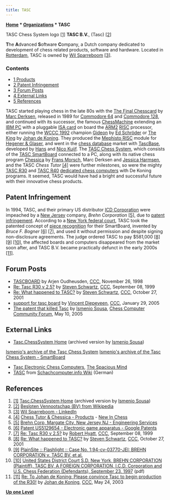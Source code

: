 ```yaml
---
title: TASC
---
```

**[Home](Home "Home") \* [Organizations](Organizations "Organizations") \* TASC**



 [](http://www.ismenio.com/tasc/) TASC Chess System logo <a id="cite-note-1" href="#cite-ref-1">[1]</a> 
**TASC B.V.**, (Tasc) <a id="cite-note-2" href="#cite-ref-2">[2]</a>  

**T**he **A**dvanced **S**oftware **C**ompany, a Dutch company dedicated to development of chess related products, software and hardware. Located in [Rotterdam](https://en.wikipedia.org/wiki/Rotterdam), TASC is owned by [Wil Sparreboom](Wil_Sparreboom "Wil Sparreboom") <a id="cite-note-3" href="#cite-ref-3">[3]</a>. 



### Contents


* [1 Products](#products)
* [2 Patent Infringement](#patent-infringement)
* [3 Forum Posts](#forum-posts)
* [4 External Links](#external-links)
* [5 References](#references)






TASC started playing chess in the late 80s with the [The Final Chesscard](The_Final_Chesscard "The Final Chesscard") by [Marc Derksen](Marc_Derksen "Marc Derksen"), released in 1989 for [Commodore 64](Commodore_64 "Commodore 64") and [Commodore 128](Commodore_128 "Commodore 128"), and continued with its successor, the famous [ChessMachine](ChessMachine "ChessMachine") extending an [IBM PC](IBM_PC "IBM PC") with a pluggable [ISA card](https://en.wikipedia.org/wiki/Industry_Standard_Architecture) on board the [ARM2](ARM2 "ARM2") [RISC](https://en.wikipedia.org/wiki/Reduced_instruction_set_computing) processor, either running the [WCCC 1992](WCCC_1992 "WCCC 1992") champion [Gideon](Gideon "Gideon") by [Ed Schröder](Ed_Schroder "Ed Schroder") or [The King](The_King "The King") by [Johan de Koning](Johan_de_Koning "Johan de Koning"). They produced the [Mephisto RISC](Mephisto_RISC "Mephisto RISC") module for [Hegener & Glaser](Hegener_%26_Glaser "Hegener & Glaser"), and went in the [chess database](Databases "Databases") market with [TascBase](TascBase "TascBase"), developed by [Hans](Hans_Kuijf "Hans Kuijf") and [Nico Kuijf](index.php?title=Nico_Kuijf&action=edit&redlink=1 "Nico Kuijf (page does not exist)"). The [TASC Chess System](index.php?title=TASC_Chess_System&action=edit&redlink=1 "TASC Chess System (page does not exist)"), which consists of the [TASC SmartBoard](TASC_SmartBoard "TASC SmartBoard") connected to a PC, along with its native chess program [Chessica](Chessica "Chessica") by [Frans Morsch](Frans_Morsch "Frans Morsch"), Marc Derksen and [Jessica Harmsen](Jessica_Harmsen "Jessica Harmsen"), and the TASC *Chess Tutor* <a id="cite-note-4" href="#cite-ref-4">[4]</a> were further milestones, so were the mighty [TASC R30](TASC_R30 "TASC R30") and [TASC R40](TASC_R40 "TASC R40") [dedicated chess computers](Dedicated_Chess_Computers "Dedicated Chess Computers") with De Koning programs. It seemed, TASC would have had a bright and successful future with their innovative chess products.



## Patent Infringement


In 1994, TASC, and their primary US distributor [ICD Corporation](index.php?title=ICD_Corporation&action=edit&redlink=1 "ICD Corporation (page does not exist)") were impeached by a [New Jersey](https://en.wikipedia.org/wiki/New_Jersey) company, *Brehn Corporation* <a id="cite-note-5" href="#cite-ref-5">[5]</a>, due to [patent infringement](https://en.wikipedia.org/wiki/Patent_infringement). According to a [New York federal court](https://en.wikipedia.org/wiki/Courts_of_New_York), TASC took the patented concept of [piece recognition](Piece_Recognition "Piece Recognition") for their SmartBoard, invented by *Bruce F. Bogner* <a id="cite-note-6" href="#cite-ref-6">[6]</a> <a id="cite-note-7" href="#cite-ref-7">[7]</a>, and used it without permission and despite signing non-disclosure agreements. The judge ordered TASC to pay $581,000 <a id="cite-note-8" href="#cite-ref-8">[8]</a> <a id="cite-note-9" href="#cite-ref-9">[9]</a> <a id="cite-note-10" href="#cite-ref-10">[10]</a>, the affected boards and computers disappeared from the market soon after, and TASC B.V. became practically defunct in the early 2000s <a id="cite-note-11" href="#cite-ref-11">[11]</a>.



## Forum Posts


* [TASCBOARD](https://www.stmintz.com/ccc/index.php?id=34024) by Arjen Oudheusden, [CCC](CCC "CCC"), November 26, 1998
* [Re: Tasc R30 v 2.5?](https://www.stmintz.com/ccc/index.php?id=67834) by [Steven Schwartz](Steven_Schwartz "Steven Schwartz"), [CCC](CCC "CCC"), September 08, 1999
* [Re: What happened to TASC?](https://www.stmintz.com/ccc/index.php?id=194531) by [Steven Schwartz](Steven_Schwartz "Steven Schwartz"), [CCC](CCC "CCC"), October 27, 2001
* [support for tasc board](https://www.stmintz.com/ccc/index.php?id=408185) by [Vincent Diepeveen](Vincent_Diepeveen "Vincent Diepeveen"), [CCC](CCC "CCC"), January 29, 2005
* [The patent that killed Tasc](http://users.boardnation.com/~chesscomputers/index.php?board=1;action=display;threadid=262) by [Ismenio Sousa](index.php?title=Ismenio_Sousa&action=edit&redlink=1 "Ismenio Sousa (page does not exist)"), [Chess Computer Community Forum](Computer_Chess_Forums "Computer Chess Forums"), May 10, 2005


## External Links


* [Tasc.ChessSystem Home](http://www.ismenio.com/tasc/) (archived version by [Ismenio Sousa](index.php?title=Ismenio_Sousa&action=edit&redlink=1 "Ismenio Sousa (page does not exist)"))


 [Ismenio's archive of the Tasc Chess System](http://www.ismenio.com/tasc/demoprograms.html)
 [Ismenio's archive of the Tasc Chess System - SmartBoard](http://www.ismenio.com/tasc/sb.html)
* [Tasc Electronic Chess Computers](http://www.spacious-mind.com/html/tasc.html), [The Spacious Mind](The_Spacious_Mind "The Spacious Mind")
* [TASC](http://www.schach-computer.info/wiki/index.php/TASC) from [Schachcomputer.info Wiki](http://www.schach-computer.info/wiki/index.php/Hauptseite_En) (German)


## References


1. <a id="cite-ref-1" href="#cite-note-1">[1]</a> [Tasc.ChessSystem Home](http://www.ismenio.com/tasc/) (archived version by [Ismenio Sousa](index.php?title=Ismenio_Sousa&action=edit&redlink=1 "Ismenio Sousa (page does not exist)"))
2. <a id="cite-ref-2" href="#cite-note-2">[2]</a> [Besloten Vennootschap (BV) from Wikipedia](https://en.wikipedia.org/wiki/Besloten_Vennootschap)
3. <a id="cite-ref-3" href="#cite-note-3">[3]</a> [Wil Sparreboom - LinkedIn](http://nl.linkedin.com/pub/wil-sparreboom/14/983/883)
4. <a id="cite-ref-4" href="#cite-note-4">[4]</a> [Chess Tutor & Chessica - Products](http://www.newinchess.com/Chess_Tutor___Chessica-p-2436.html) - [New In Chess](https://en.wikipedia.org/wiki/New_In_Chess)
5. <a id="cite-ref-5" href="#cite-note-5">[5]</a> [Brehn Corp, Margate City, New Jersey NJ - Engineering Services](http://www.corpdetails.com/us-companies/New-Jersey/438742-engineering-accounting-research-management-related-sevices/brehn-corp-us)
6. <a id="cite-ref-6" href="#cite-note-6">[6]</a> [Patent US5129654 - Electronic game apparatus - Google Patents](http://www.google.com/patents/US5129654)
7. <a id="cite-ref-7" href="#cite-note-7">[7]</a> [Re: Tasc R30 v 2.5?](https://www.stmintz.com/ccc/index.php?id=67909) by [Robert Hyatt](Robert_Hyatt "Robert Hyatt"), [CCC](CCC "CCC"), September 08, 1999
8. <a id="cite-ref-8" href="#cite-note-8">[8]</a> [Re: What happened to TASC?](https://www.stmintz.com/ccc/index.php?id=194531) by [Steven Schwartz](Steven_Schwartz "Steven Schwartz"), [CCC](CCC "CCC"), October 27, 2001
9. <a id="cite-ref-9" href="#cite-note-9">[9]</a> [PlainSite :: Flashlight :: Case No. 1:94-cv-03770-JEI: BREHN CORPORATION v. TASC BV, et al.](http://www.plainsite.org/flashlight/case.html?id=325396)
10. <a id="cite-ref-10" href="#cite-note-10">[10]</a> [United States District Court S.D. New York, BREHN CORPORATION (Plaintiff), TASC BV, A FOREIGN CORPORATION, I.C.D. Corporation and U.S. Chess Federation (Defendants), September 23, 1997](http://ipmall.info/hosted_resources/Markman/pdfFiles/1997.09.23_BREHN_CORPORATION_v._TASC_BV_A_FOREIGN_CORPORATION_ICD.pdf) (pdf)
11. <a id="cite-ref-11" href="#cite-note-11">[11]</a> [Re: To Johan de Koning: Please convince Tasc to begin production of the R30!](https://www.stmintz.com/ccc/index.php?id=297891) by [Johan de Koning](Johan_de_Koning "Johan de Koning"), [CCC](CCC "CCC"), May 24, 2003

**[Up one Level](Organizations "Organizations")**







 
